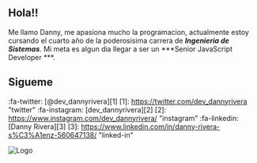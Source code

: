 ## Hola!!

Me llamo Danny, me apasiona mucho la programacion, actualmente estoy cursando el cuarto año de la poderosisima carrera de ***Ingenieria de Sistemas***. Mi meta es algun dia llegar a ser un ***Senior JavaScript Developer ***.

## Sigueme

:fa-twitter: [@dev_dannyrivera][1]
[1]: https://twitter.com/dev_dannyrivera "twitter" 
:fa-instagram: [dev_dannyrivera][2]
[2]: https://www.instagram.com/dev_dannyrivera/ "instagram" 
:fa-linkedin: [Danny Rivera][3]
[3]: https://www.linkedin.com/in/danny-rivera-s%C3%A1enz-560647138/ "linked-in"

![Logo](https://ibb.co/qxsvsXc "Logo")

